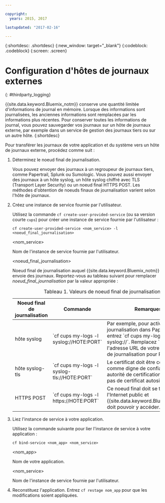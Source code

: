 ```yaml
---

copyright:
  years: 2015, 2017

lastupdated: "2017-02-16"

---
```



{:shortdesc: .shortdesc}
{:new_window: target="_blank"}
{:codeblock: .codeblock}
{:screen: .screen}


# Configuration d'hôtes de journaux externes
{: #thirdparty_logging}

{{site.data.keyword.Bluemix_notm}} conserve une quantité limitée d'informations de journal en mémoire. Lorsque des informations sont journalisées, les anciennes informations sont remplacées par les informations plus récentes. Pour conserver toutes les informations de journal, vous pouvez sauvegarder vos journaux sur un hôte de journaux externe, par exemple dans un service de gestion des journaux tiers ou sur un autre hôte.
{:shortdesc}

Pour transférer les journaux de votre application et du système vers un hôte de journaux externe, procédez comme suit :

  1. Déterminez le noeud final de journalisation.

	 Vous pouvez envoyer des journaux à un regroupeur de journaux tiers, comme Papertrail, Splunk ou Sumologic. Vous pouvez aussi envoyer des journaux à un hôte syslog, un hôte syslog chiffré avec TLS (Transport Layer Security) ou un noeud final HTTPS POST. Les méthodes d'obtention de noeuds finaux de journalisation varient selon l'hôte de journaux.

  2. Créez une instance de service fournie par l'utilisateur.

	 Utilisez la commande `cf create-user-provided-service` (ou sa version courte `cups`) pour créer une instance de
service fournie par l'utilisateur :
	 ```
	 cf create-user-provided-service <nom_service> -l <noeud_final_journalisation>
	 ```
	 &lt;nom_service&gt;

	 Nom de l'instance de service fournie par l'utilisateur.

	 &lt;noeud_final_journalisation&gt;

	 Noeud final de journalisation auquel {{site.data.keyword.Bluemix_notm}} envoie des journaux. Reportez-vous au tableau suivant pour remplacer *noeud_final_journalisation* par la valeur appropriée :

	 <table>
	 <caption>Tableau 1. Valeurs de noeud final de journalisation</caption>
     <thead>
     <tr>
     <th>Noeud final de journalisation</th>
     <th>Commande</th>
	 <th>Remarques</th>
     </tr>
     </thead>
     <tbody>
     <tr>
     <td>hôte syslog</td>
     <td>`cf cups my-logs -l syslog://HOTE:PORT`</td>
	 <td>Par exemple, pour activer la journalisation dans Papertrail, entrez `cf cups my-logs -l syslog://<url_papertrail>`. Remplacez `<url_papertrail>` par l'adresse URL de votre noeud final de journalisation pour Papertrail.</td>
     </tr>
	 <tr>
     <td>hôte syslog-tls</td>
     <td>`cf cups my-logs -l syslog-tls://HOTE:PORT`</td>
	 <td>Le certificat doit être considéré comme digne de confiance par une autorité de certification. N'utilisez pas de certificat autosigné.</td>
     </tr>
	 <tr>
     <td>HTTPS POST</td>
     <td>`cf cups my-logs -l https://HOTE:PORT`</td>
	 <td>Ce noeud final doit se trouver sur l'Internet public et {{site.data.keyword.Bluemix_notm}} doit pouvoir y accéder.</td>
     </tr>
     </tbody>
     </table>
  3. Liez l'instance de service à votre application.

	 Utilisez la commande suivante pour lier l'instance de service à votre application :

	 ```
	 cf bind-service <nom_app> <nom_service>
	 ```
	 &lt;nom_app&gt;

	 Nom de votre application.

	 &lt;nom_service&gt;

	 Nom de l'instance de service fournie par l'utilisateur.

  4. Reconstituez l'application. Entrez `cf restage nom_app` pour que les modifications soient appliquées.

